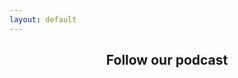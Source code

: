 ```yaml
---
layout: default
---
```


<div id='buzzsprout-large-player-699187'></div><script type='text/javascript' charset='utf-8' src='https://www.buzzsprout.com/699187.js?container_id=buzzsprout-large-player-699187&player=large'></script>

<center>
  <h2>Follow our podcast</h2>
</center>

<script src="https://apps.elfsight.com/p/platform.js" defer></script>
<div class="elfsight-app-db0cc838-7705-44ee-9567-43b04c96dbbc"></div>
